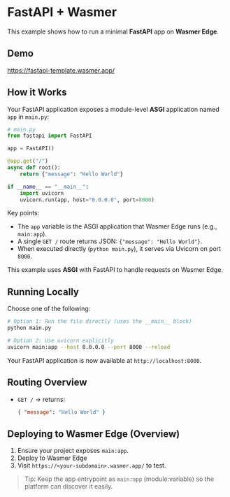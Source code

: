 # FastAPI + Wasmer

This example shows how to run a minimal **FastAPI** app on **Wasmer Edge**.

## Demo

https://fastapi-template.wasmer.app/

## How it Works

Your FastAPI application exposes a module-level **ASGI** application named `app` in `main.py`:

```python
# main.py
from fastapi import FastAPI

app = FastAPI()

@app.get("/")
async def root():
    return {"message": "Hello World"}

if __name__ == "__main__":
    import uvicorn
    uvicorn.run(app, host="0.0.0.0", port=8000)
```

Key points:

* The `app` variable is the ASGI application that Wasmer Edge runs (e.g., `main:app`).
* A single `GET /` route returns JSON: `{"message": "Hello World"}`.
* When executed directly (`python main.py`), it serves via Uvicorn on port `8000`.

This example uses **ASGI** with FastAPI to handle requests on Wasmer Edge.

## Running Locally

Choose one of the following:

```bash
# Option 1: Run the file directly (uses the __main__ block)
python main.py
```

```bash
# Option 2: Use uvicorn explicitly
uvicorn main:app --host 0.0.0.0 --port 8000 --reload
```

Your FastAPI application is now available at `http://localhost:8000`.

## Routing Overview

* `GET /` → returns:

  ```json
  { "message": "Hello World" }
  ```

## Deploying to Wasmer Edge (Overview)

1. Ensure your project exposes `main:app`.
2. Deploy to Wasmer Edge
3. Visit `https://<your-subdomain>.wasmer.app/` to test.

> Tip: Keep the app entrypoint as `main:app` (module\:variable) so the platform can discover it easily.
